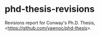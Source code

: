# phd-thesis-revisions

Revisions report for Conway's Ph.D. Thesis, <<https://github.com/yawnoc/phd-thesis>>.
